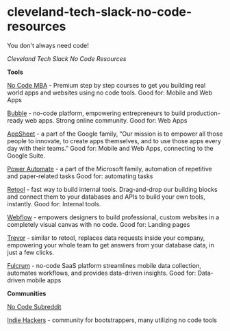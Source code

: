 # cleveland-tech-slack-no-code-resources
You don't always need code!

*Cleveland Tech Slack No Code Resources*

**Tools**

[No Code MBA](https://nocode.mba/) - Premium step by step courses to get you building real world apps and websites using no code tools. Good for: Mobile and Web Apps

[Bubble](https://bubble.io/home) - no-code platform, empowering entrepreneurs to build production-ready web apps. Strong online community. Good for: Web Apps

[AppSheet](https://www.appsheet.com/) - a part of the Google family, “Our mission is to empower all those people to innovate, to create apps themselves, and to use those apps every day with their teams.” Good for: Mobile and Web Apps, connecting to the Google Suite.

[Power Automate](https://flow.microsoft.com/en-us/) - a part of the Microsoft family, automation of repetitive and paper-related tasks Good for: automating tasks

[Retool](https://retool.com/) - fast way to build internal tools. Drag-and-drop our building blocks and connect them to your databases and APIs to build your own tools, instantly. Good for: Internal tools.

[Webflow](https://webflow.com/) - empowers designers to build professional, custom websites in a completely visual canvas with no code. Good for: Landing pages

[Trevor](https://trevor.io/) - similar to retool, replaces data requests inside your company, empowering your whole team to get answers from your database data, in just a few clicks.

[Fulcrum](https://www.fulcrumapp.com/) - no-code SaaS platform streamlines mobile data collection, automates workflows, and provides data-driven insights. Good for: Data-driven mobile apps



**Communities**

[No Code Subreddit](https://www.reddit.com/r/nocode/)

[Indie Hackers](https://www.indiehackers.com/) - community for bootstrappers, many utilizing no code tools


